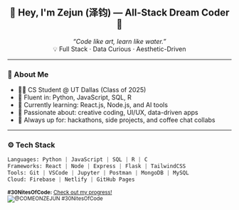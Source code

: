 <h2 align="center">🌟 Hey, I'm Zejun (泽钧) — All-Stack Dream Coder 🌟</h2>
<p align="center">
  <em>“Code like art, learn like water.”</em> <br>
  💡 Full Stack · Data Curious · Aesthetic-Driven
</p>

---

### 🧠 About Me

- 🧑‍💻 CS Student @ UT Dallas (Class of 2025)
- 💬 Fluent in: Python, JavaScript, SQL, R
- 🌱 Currently learning: React.js, Node.js, and AI tools
- 💼 Passionate about: creative coding, UI/UX, data-driven apps
- 🧩 Always up for: hackathons, side projects, and coffee chat collabs

---

### ⚙️ Tech Stack

```python
Languages: Python | JavaScript | SQL | R | C
Frameworks: React | Node | Express | Flask | TailwindCSS
Tools: Git | VSCode | Jupyter | Postman | MongoDB | MySQL
Cloud: Firebase | Netlify | GitHub Pages
```

<sub>**#30NitesOfCode:** [Check out my progress!](https://www.codedex.io/@COMEONZEJUN/30-nites-of-code)  
![@COMEONZEJUN #30NitesOfCode](https://www.codedex.io/api/petStatus?user=COMEONZEJUN)


